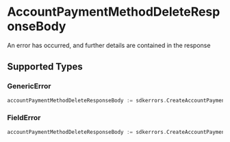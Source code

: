# AccountPaymentMethodDeleteResponseBody

An error has occurred, and further details are contained in the response


## Supported Types

### GenericError

```go
accountPaymentMethodDeleteResponseBody := sdkerrors.CreateAccountPaymentMethodDeleteResponseBodyGenericError(components.GenericError{/* values here */})
```

### FieldError

```go
accountPaymentMethodDeleteResponseBody := sdkerrors.CreateAccountPaymentMethodDeleteResponseBodyFieldError(components.FieldError{/* values here */})
```

